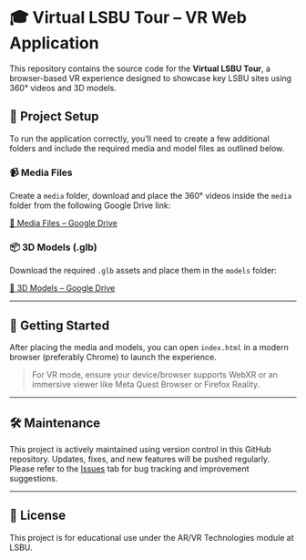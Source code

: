 # 🎓 Virtual LSBU Tour – VR Web Application

This repository contains the source code for the **Virtual LSBU Tour**, a browser-based VR experience designed to showcase key LSBU sites using 360° videos and 3D models.

## 📁 Project Setup

To run the application correctly, you’ll need to create a few additional folders and include the required media and model files as outlined below.


### 📹 Media Files

Create a `media` folder, download and place the 360° videos inside the `media` folder from the following Google Drive link:

[📁 Media Files – Google Drive](https://drive.google.com/drive/folders/1lmGMQn5DdR1Qlcig4oVIhJ8RrsB7peMw?usp=sharing)

### 📦 3D Models (.glb)

Download the required `.glb` assets and place them in the `models` folder:

[📁 3D Models – Google Drive](https://drive.google.com/drive/folders/1KHntWx4NzvYlnx5Tya4IZ8Xb-EonjO18?usp=sharing)

---

## 🚀 Getting Started

After placing the media and models, you can open `index.html` in a modern browser (preferably Chrome) to launch the experience.

> For VR mode, ensure your device/browser supports WebXR or an immersive viewer like Meta Quest Browser or Firefox Reality.

---

## 🛠 Maintenance

This project is actively maintained using version control in this GitHub repository. Updates, fixes, and new features will be pushed regularly. Please refer to the [Issues](../../issues) tab for bug tracking and improvement suggestions.

---

## 📄 License

This project is for educational use under the AR/VR Technologies module at LSBU.
